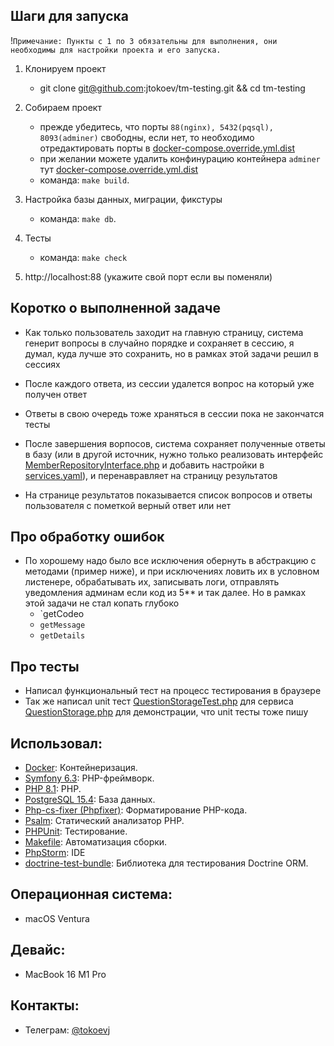 ## Шаги для запуска
!`Примечание: Пункты с 1 по 3 обязательны для выполнения, они необходимы для настройки проекта и его запуска.`

1) Клонируем проект 
   - git clone git@github.com:jtokoev/tm-testing.git && cd tm-testing
2) Собираем проект
    - прежде убедитесь, что порты `88(nginx), 5432(pqsql), 8093(adminer)` свободны, если нет, то необходимо отредактировать порты в [docker-compose.override.yml.dist](docker-compose.override.yml.dist)
    - при желании можете удалить конфинурацию контейнера `adminer` тут [docker-compose.override.yml.dist](docker-compose.override.yml.dist)
    - команда: `make build`.

3) Настройка базы данных, миграции, фикстуры
   - команда: `make db`.
4) Тесты
   - команда: `make check`
 
5) http://localhost:88 (укажите свой порт если вы поменяли)



## Коротко о выполненной задаче 

- Как только пользователь заходит на главную страницу, 
система генерит вопросы в случайно порядке и сохраняет в сессию, я думал, куда лучше это сохранить, 
но в рамках этой задачи решил в сессиях
 
- После каждого ответа, из сессии удалется вопрос на который уже получен ответ

- Ответы в свою очередь тоже храняться в сессии пока не закончатся тесты 

- После завершения ворпосов, 
система сохраняет полученные ответы в базу (или в другой источник, нужно только реализовать интерфейс [MemberRepositoryInterface.php](app%2Fsrc%2FDomain%2FRepository%2FMemberRepositoryInterface.php) и добавить настройки в [services.yaml](app%2Fconfig%2Fservices.yaml)), 
и перенавравляет на страницу результатов

- На странице результатов показывается список вопросов и ответы пользователя с пометкой верный ответ или нет
## Про обработку ошибок 
- По хорошему надо было все исключения обернуть в абстракцию с методами (пример ниже), и при исключениях ловить их в условном листенере, обрабатывать их, записывать логи, отправлять уведомления админам если код из 5** и так далее. Но в рамках этой задачи не стал копать глубоко
  - `getCodeо
  - `getMessage`
  - `getDetails`
  
## Про тесты 
- Написал функциональный тест на процесс тестирования в браузере
- Так же написал unit тест [QuestionStorageTest.php](app%2Ftests%2FUnit%2FApplication%2FService%2FQuestionStorageTest.php) для сервиса [QuestionStorage.php](app%2Fsrc%2FApplication%2FService%2FQuestionStorage.php) для демонстрации, что unit тесты тоже пишу

## Использовал: 
- [Docker](https://www.docker.com/): Контейнеризация.
- [Symfony 6.3](https://symfony.com/): PHP-фреймворк.
- [PHP 8.1](https://www.php.net/): PHP.
- [PostgreSQL 15.4](https://www.postgresql.org/): База данных.
- [Php-cs-fixer (Phpfixer)](https://cs.symfony.com/): Форматирование PHP-кода.
- [Psalm](https://psalm.dev/): Статический анализатор PHP.
- [PHPUnit](https://phpunit.de/): Тестирование.
- [Makefile](https://www.gnu.org/software/make/manual/make.html): Автоматизация сборки.
- [PhpStorm](https://www.jetbrains.com/phpstorm/): IDE
- [doctrine-test-bundle](https://github.com/dmaicher/doctrine-test-bundle): Библиотека для тестирования Doctrine ORM.

## Операционная система:

- macOS Ventura

## Девайс:

- MacBook 16 M1 Pro

## Контакты:

- Телеграм: [@tokoevj](https://t.me/tokoevj)
